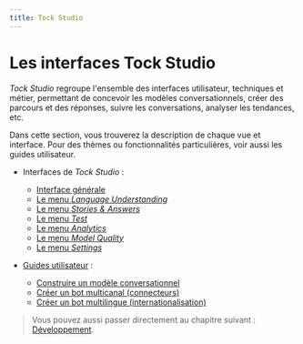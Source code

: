 ```yaml
---
title: Tock Studio
---
```


# Les interfaces Tock Studio

_Tock Studio_ regroupe l'ensemble des interfaces utilisateur, techniques et métier, permettant 
de concevoir les modèles conversationnels, créer des parcours et des réponses, suivre les conversations, 
 analyser les tendances, etc.

Dans cette section, vous trouverez la description de chaque vue et interface. 
Pour des thèmes ou fonctionnalités particulières, voir aussi les guides utilisateur.

* Interfaces de _Tock Studio_ :
    * [Interface générale](../studio/general)
    * [Le menu _Language Understanding_](../studio/nlu)
    * [Le menu _Stories & Answers_](../studio/stories-and-answers)
    * [Le menu _Test_](../studio/test)
    * [Le menu _Analytics_](../studio/analytics)
    * [Le menu _Model Quality_](../studio/nlu-qa)
    * [Le menu _Settings_](../studio/configuration)

* [Guides utilisateur](../guides) :
    * [Construire un modèle conversationnel](../guides/build-model)
    * [Créer un bot multicanal (connecteurs)](../guides/canaux)
    * [Créer un bot multilingue (internationalisation)](../guides/i18n)
    
> Vous pouvez aussi passer directement au chapitre suivant : [Développement](../../dev/modes). 
